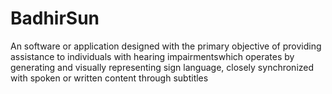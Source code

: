 # BadhirSun
An software or application designed with the primary objective of providing assistance to individuals with hearing impairmentswhich operates by generating and visually representing sign language, closely synchronized with spoken or written content through subtitles
